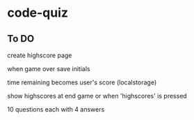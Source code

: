 # code-quiz

## To DO 
<!-- create timer (100 seconds) -->

<!-- timer starts and questions start -->

<!-- incorrect answers subtract time  -->

<!-- game over when timer hits 0 or all answers are done -->

<!-- create endGame() screen -->

create highscore page

when game over save initials

time remaining becomes user's score (localstorage)

show highscores at end game or when 'highscores' is pressed

10 questions each with 4 answers 
